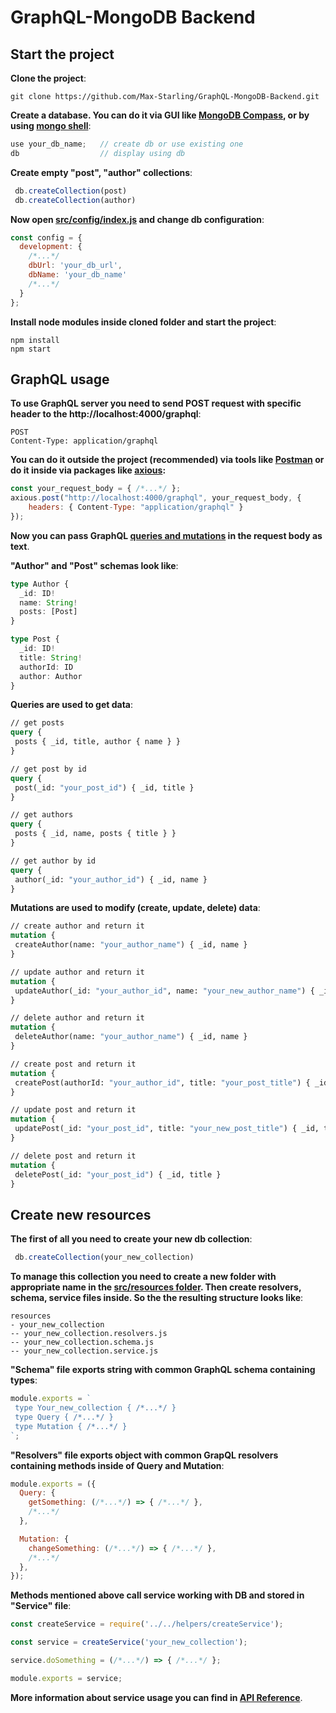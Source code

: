 # GraphQL-MongoDB Backend

## Start the project

**Clone the project**: 
```git
git clone https://github.com/Max-Starling/GraphQL-MongoDB-Backend.git
```
**Create a database. You can do it via GUI like [MongoDB Compass](https://www.mongodb.com/products/compass), or by using [mongo shell](https://docs.mongodb.com/manual/mongo/)**:
```js
use your_db_name;   // create db or use existing one
db                  // display using db
```
**Create empty "post", "author" collections**:
```js
 db.createCollection(post)
 db.createCollection(author)
```

**Now open [src/config/index.js](./src/config/index.js) and change db configuration**:
```js
const config = {
  development: {
    /*...*/
    dbUrl: 'your_db_url',
    dbName: 'your_db_name'
    /*...*/
  }
};
```

**Install node modules inside cloned folder and start the project**:
```npm
npm install
npm start
```

## GraphQL usage

**To use GraphQL server you need to send POST request with specific header to the http://localhost:4000/graphql**:
```http
POST 
Content-Type: application/graphql
```
**You can do it outside the project (recommended) via tools like [Postman](https://www.getpostman.com/) or do it inside via packages like [axious](https://github.com/axios/axios):**
```js
const your_request_body = { /*...*/ };
axious.post("http://localhost:4000/graphql", your_request_body, {
    headers: { Content-Type: "application/graphql" }
});
```
**Now you can pass GraphQL [queries and mutations](https://graphql.org/learn/queries/) in the request body as text**.  

**"Author" and "Post" schemas look like**:
```typescript
type Author {
  _id: ID!
  name: String!
  posts: [Post]
}

type Post {
  _id: ID!
  title: String!
  authorId: ID
  author: Author
}
```

**Queries are used to get data**:
```GraphQL
// get posts
query {
 posts { _id, title, author { name } }
}

// get post by id
query {
 post(_id: "your_post_id") { _id, title }
}

// get authors
query {
 posts { _id, name, posts { title } }
}

// get author by id
query {
 author(_id: "your_author_id") { _id, name }
}
```
**Mutations are used to modify (create, update, delete) data**:
```GraphQL
// create author and return it
mutation {
 createAuthor(name: "your_author_name") { _id, name }
}

// update author and return it
mutation {
 updateAuthor(_id: "your_author_id", name: "your_new_author_name") { _id, name }
}

// delete author and return it
mutation {
 deleteAuthor(name: "your_author_name") { _id, name }
}

// create post and return it
mutation {
 createPost(authorId: "your_author_id", title: "your_post_title") { _id, title }
}

// update post and return it
mutation {
 updatePost(_id: "your_post_id", title: "your_new_post_title") { _id, title }
}

// delete post and return it
mutation {
 deletePost(_id: "your_post_id") { _id, title }
}
```

## Create new resources

**The first of all you need to create your new db collection**:
```js
 db.createCollection(your_new_collection)
```

**To manage this collection you need to create a new folder with appropriate name in the [src/resources folder](./src/resources). Then create resolvers, schema, service files inside. So the the resulting structure looks like**:
```
resources
- your_new_collection
-- your_new_collection.resolvers.js
-- your_new_collection.schema.js
-- your_new_collection.service.js
```
**"Schema" file exports string with common GraphQL schema containing types**:
```js
module.exports = `
 type Your_new_collection { /*...*/ }
 type Query { /*...*/ }
 type Mutation { /*...*/ }
`;
```
**"Resolvers" file exports object with common GrapQL resolvers containing methods inside of Query and Mutation**:
```js
module.exports = ({
  Query: {
    getSomething: (/*...*/) => { /*...*/ },
    /*...*/
  },

  Mutation: {
    changeSomething: (/*...*/) => { /*...*/ },
    /*...*/
  },
});
```
**Methods mentioned above call service working with DB and stored in "Service" file**:
```js
const createService = require('../../helpers/createService');

const service = createService('your_new_collection');

service.doSomething = (/*...*/) => { /*...*/ };

module.exports = service;
```
**More information about service usage you can find in [API Reference](./API.md)**.


